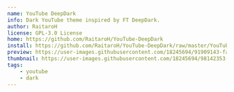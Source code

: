 ```yaml
---
name: YouTube DeepDark
info: Dark YouTube theme inspired by FT DeepDark.
author: RaitaroH
license: GPL-3.0 License
home: https://github.com/RaitaroH/YouTube-DeepDark
install: https://github.com/RaitaroH/YouTube-DeepDark/raw/master/YouTubeDeepDarkMaterial.user.css
preview: https://user-images.githubusercontent.com/18245694/91909143-fa887b80-ecac-11ea-9404-89f584697f72.png
thumbnail: https://user-images.githubusercontent.com/18245694/98142353-fbfe3c00-1ec7-11eb-91ba-8b203d79c82d.png
tags:
    - youtube
    - dark
---
```

